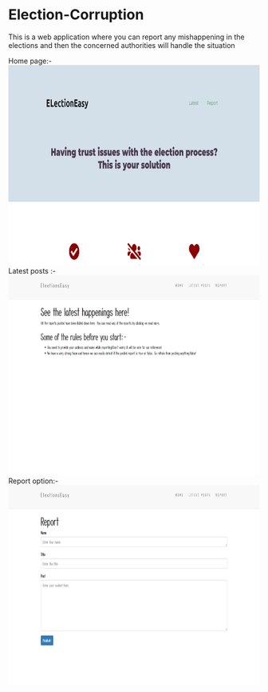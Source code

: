 # Election-Corruption

This is a web application where you can report any mishappening in the elections and then the concerned authorities will handle the situation

Home page:-
<br>
<img src="Screenshot (262).png" alt="Smiley face" width = "700"  height = "400">
<br>
Latest posts :-
<br>
<img src="Screenshot (264).png" alt="Smiley face" width = "800"  height = "400">
<br>
Report option:-
<br>
<img src="Screenshot (265).png" alt="Smiley face" width = "800"  height = "400">
